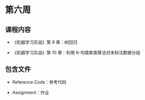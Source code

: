# 第六周

## 课程内容

- 《机器学习实战》第 9 章：树回归

- 《机器学习实战》第 10 章：利用 K-均值聚类算法对未标注数据分组

## 包含文件

- Reference Code：参考代码

- Assignment：作业


